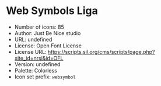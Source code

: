 # Web Symbols Liga

- Number of icons: 85
- Author: Just Be Nice studio
- URL: undefined
- License: Open Font License
- License URL: https://scripts.sil.org/cms/scripts/page.php?site_id=nrsi&id=OFL
- Version: undefined
- Palette: Colorless
- Icon set prefix: `websymbol`

